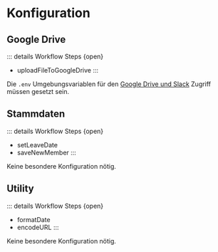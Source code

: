 # Konfiguration

## Google Drive

::: details Workflow Steps {open}

- uploadFileToGoogleDrive
  :::

Die `.env` Umgebungsvariablen für den [Google Drive und Slack](../../getting-started/aws-lambda#umgebungsvariablen-definieren) Zugriff müssen gesetzt sein.

## Stammdaten

::: details Workflow Steps {open}

- setLeaveDate
- saveNewMember
  :::

Keine besondere Konfiguration nötig.

## Utility

::: details Workflow Steps {open}

- formatDate
- encodeURL
  :::

Keine besondere Konfiguration nötig.
